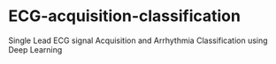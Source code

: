 # ECG-acquisition-classification
Single Lead ECG signal Acquisition and Arrhythmia Classification using Deep Learning
